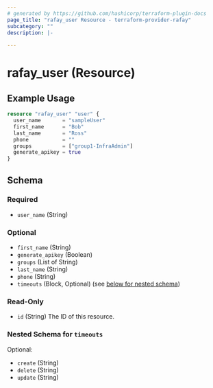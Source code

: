 ```yaml
---
# generated by https://github.com/hashicorp/terraform-plugin-docs
page_title: "rafay_user Resource - terraform-provider-rafay"
subcategory: ""
description: |-
  
---
```


# rafay_user (Resource)



## Example Usage

```terraform
resource "rafay_user" "user" {
  user_name       = "sampleUser"
  first_name      = "Bob"
  last_name       = "Ross"
  phone           = ""
  groups          = ["group1-InfraAdmin"]
  generate_apikey = true
}
```

<!-- schema generated by tfplugindocs -->
## Schema

### Required

- `user_name` (String)

### Optional

- `first_name` (String)
- `generate_apikey` (Boolean)
- `groups` (List of String)
- `last_name` (String)
- `phone` (String)
- `timeouts` (Block, Optional) (see [below for nested schema](#nestedblock--timeouts))

### Read-Only

- `id` (String) The ID of this resource.

<a id="nestedblock--timeouts"></a>
### Nested Schema for `timeouts`

Optional:

- `create` (String)
- `delete` (String)
- `update` (String)


